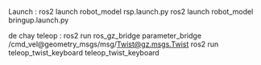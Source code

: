 Launch : ros2 launch robot_model rsp.launch.py
ros2 launch robot_model bringup.launch.py

de chay teleop : ros2 run ros_gz_bridge parameter_bridge /cmd_vel@geometry_msgs/msg/Twist@gz.msgs.Twist
ros2 run teleop_twist_keyboard teleop_twist_keyboard
